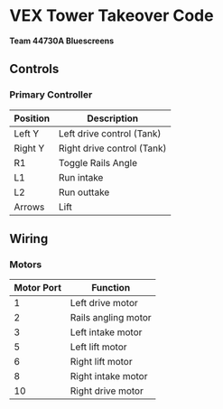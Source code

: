 # VEX Tower Takeover Code
**Team 44730A Bluescreens**

## Controls

### Primary Controller
| Position | Description |
|----------|-------------|
| Left Y | Left drive control (Tank) |
| Right Y | Right drive control (Tank) |
| R1 | Toggle Rails Angle |
| L1 | Run intake |
| L2 | Run outtake |
| Arrows | Lift |

## Wiring

### Motors
| Motor Port | Function |
|------------|----------|
| 1 | Left drive motor |
| 2 | Rails angling motor |
| 3 | Left intake motor |
| 5 | Left lift motor |
| 6 | Right lift motor |
| 8 | Right intake motor  |
| 10 | Right drive motor |
